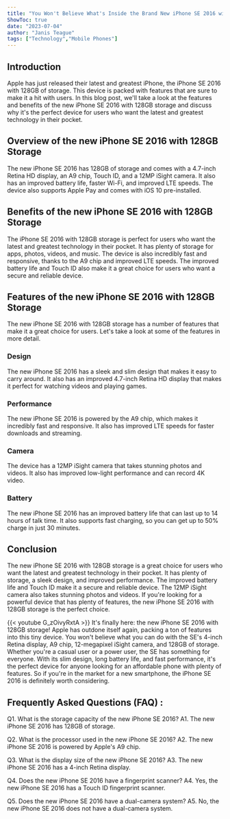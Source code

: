 ```yaml
---
title: "You Won't Believe What's Inside the Brand New iPhone SE 2016 with 128GB Storage!"
ShowToc: true 
date: "2023-07-04"
author: "Janis Teague" 
tags: ["Technology","Mobile Phones"]
---
```

## Introduction

Apple has just released their latest and greatest iPhone, the iPhone SE 2016 with 128GB of storage. This device is packed with features that are sure to make it a hit with users. In this blog post, we'll take a look at the features and benefits of the new iPhone SE 2016 with 128GB storage and discuss why it's the perfect device for users who want the latest and greatest technology in their pocket. 

## Overview of the new iPhone SE 2016 with 128GB Storage

The new iPhone SE 2016 has 128GB of storage and comes with a 4.7-inch Retina HD display, an A9 chip, Touch ID, and a 12MP iSight camera. It also has an improved battery life, faster Wi-Fi, and improved LTE speeds. The device also supports Apple Pay and comes with iOS 10 pre-installed. 

## Benefits of the new iPhone SE 2016 with 128GB Storage

The iPhone SE 2016 with 128GB storage is perfect for users who want the latest and greatest technology in their pocket. It has plenty of storage for apps, photos, videos, and music. The device is also incredibly fast and responsive, thanks to the A9 chip and improved LTE speeds. The improved battery life and Touch ID also make it a great choice for users who want a secure and reliable device. 

## Features of the new iPhone SE 2016 with 128GB Storage

The new iPhone SE 2016 with 128GB storage has a number of features that make it a great choice for users. Let's take a look at some of the features in more detail. 

### Design

The new iPhone SE 2016 has a sleek and slim design that makes it easy to carry around. It also has an improved 4.7-inch Retina HD display that makes it perfect for watching videos and playing games. 

### Performance

The new iPhone SE 2016 is powered by the A9 chip, which makes it incredibly fast and responsive. It also has improved LTE speeds for faster downloads and streaming. 

### Camera

The device has a 12MP iSight camera that takes stunning photos and videos. It also has improved low-light performance and can record 4K video. 

### Battery

The new iPhone SE 2016 has an improved battery life that can last up to 14 hours of talk time. It also supports fast charging, so you can get up to 50% charge in just 30 minutes. 

## Conclusion

The new iPhone SE 2016 with 128GB storage is a great choice for users who want the latest and greatest technology in their pocket. It has plenty of storage, a sleek design, and improved performance. The improved battery life and Touch ID make it a secure and reliable device. The 12MP iSight camera also takes stunning photos and videos. If you're looking for a powerful device that has plenty of features, the new iPhone SE 2016 with 128GB storage is the perfect choice.

{{< youtube G_zOivyRxtA >}} 
It's finally here: the new iPhone SE 2016 with 128GB storage! Apple has outdone itself again, packing a ton of features into this tiny device. You won't believe what you can do with the SE's 4-inch Retina display, A9 chip, 12-megapixel iSight camera, and 128GB of storage. Whether you're a casual user or a power user, the SE has something for everyone. With its slim design, long battery life, and fast performance, it's the perfect device for anyone looking for an affordable phone with plenty of features. So if you're in the market for a new smartphone, the iPhone SE 2016 is definitely worth considering.

## Frequently Asked Questions (FAQ) :
Q1. What is the storage capacity of the new iPhone SE 2016? 
A1. The new iPhone SE 2016 has 128GB of storage.

Q2. What is the processor used in the new iPhone SE 2016? 
A2. The new iPhone SE 2016 is powered by Apple's A9 chip.

Q3. What is the display size of the new iPhone SE 2016? 
A3. The new iPhone SE 2016 has a 4-inch Retina display.

Q4. Does the new iPhone SE 2016 have a fingerprint scanner? 
A4. Yes, the new iPhone SE 2016 has a Touch ID fingerprint scanner.

Q5. Does the new iPhone SE 2016 have a dual-camera system? 
A5. No, the new iPhone SE 2016 does not have a dual-camera system.


